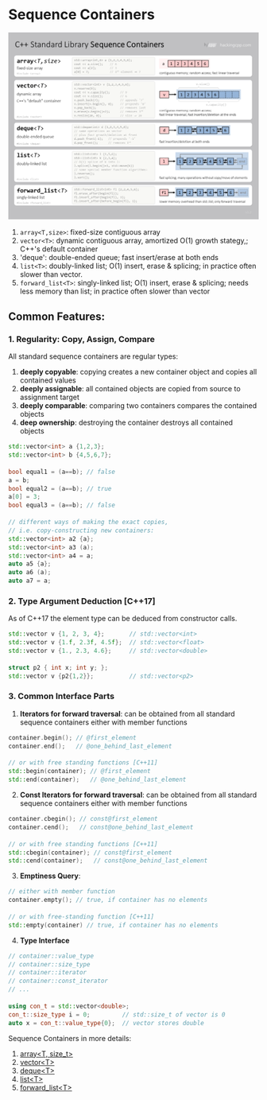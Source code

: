 # Sequence Containers

![SequenceContainers](/wiki/media/sequence_containers.png)
1. `array<T,size>`: fixed-size contiguous array
2. `vector<T>`: dynamic contiguous array, amortized O(1) growth stategy,; C++'s default container
3. 'deque<T>': double-ended queue; fast insert/erase at both ends
4. `list<T>`: doubly-linked list; O(1) insert, erase & splicing; in practice often slower than vector.
5. `forward_list<T>`: singly-linked list; O(1) insert, erase & splicing; needs less memory than list; in practice often slower than vector

## Common Features:

### 1. Regularity: Copy, Assign, Compare
All standard sequence containers are regular types:

1. **deeply copyable**: copying creates a new container object and copies all contained values
2. **deeply assignable**: all contained objects are copied from source to assignment target
3. **deeply comparable**: comparing two containers compares the contained objects
4. **deep ownership**: destroying the container destroys all contained objects

```C++
std::vector<int> a {1,2,3};
std::vector<int> b {4,5,6,7};

bool equal1 = (a==b); // false
a = b;
bool equal2 = (a==b); // true
a[0] = 3;
bool equal3 = (a==b); // false

// different ways of making the exact copies,
// i.e. copy-constructing new containers:
std::vector<int> a2 {a};
std::vector<int> a3 (a);
std::vector<int> a4 = a;
auto a5 {a};
auto a6 (a);
auto a7 = a;
```

### 2. Type Argument Deduction [C++17]
As of C++17 the element type can be deduced from constructor calls.
```C++
std::vector v {1, 2, 3, 4};       // std::vector<int>
std::vector v {1.f, 2.3f, 4.5f};  // std::vector<float>
std::vector v {1., 2.3, 4.6};     // std::vector<double>

struct p2 { int x; int y; };
std::vector v {p2{1,2}};          // std::vector<p2>
```
### 3. Common Interface Parts

1. **Iterators for forward traversal**: can be obtained from all standard sequence containers either with member functions
```C++
container.begin(); // @first_element
container.end();   // @one_behind_last_element

// or with free standing functions [C++11]
std::begin(container); // @first_element
std::end(container);   // @one_behind_last_element
```
2. **Const Iterators for forward traversal**: can be obtained from all standard sequence containers either with member functions
```C++
container.cbegin(); // const@first_element
container.cend();   // const@one_behind_last_element

// or with free standing functions [C++11]
std::cbegin(container); // const@first_element
std::cend(container);   // const@one_behind_last_element
```
3. **Emptiness Query**:
```C++
// either with member function
container.empty(); // true, if container has no elements 

// or with free-standing function [C++11]
std::empty(container) // true, if container has no elements 
```
4. **Type Interface**
```C++
// container::value_type
// container::size_type
// container::iterator
// container::const_iterator
// ...

using con_t = std::vector<double>;
con_t::size_type i = 0;         // std::size_t of vector is 0
auto x = con_t::value_type{0};  // vector stores double
```

Sequence Containers in more details: 
1. [array<T, size_t>](/wiki/stl/std%3A%3Aarray.md)
2. [vector\<T>](/wiki/stl/std%3A%3Avector.md)
3. [deque\<T>](/wiki/stl/std%3A%3Adeque.md)
4. [list\<T>](/wiki/stl/std%3A%3Alist.md)
5. [forward_list\<T>](/wiki/stl/std%3A%3Aforward_list.md)
